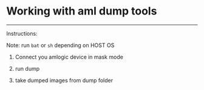 # Working with aml dump tools
--------------------------------------------------

Instructions:

Note: run `bat` or `sh` depending on HOST OS

1) Connect you amlogic device in mask mode

2) run dump 

4) take dumped images from dump folder
